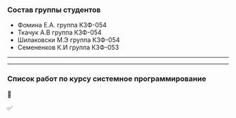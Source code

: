 ### Состав группы студентов
- Фомина Е.А. группа КЗФ-054
- Ткачук А.В группа КЗФ-054
- Шилаковски М.Э группа КЗФ-054
- Семененков К.И группа КЗФ-053

____

____
### Список работ по курсу системное программирование
:black_square_button:

:white_check_mark:
